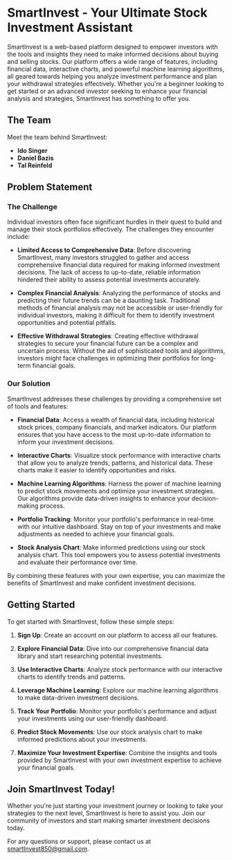 # SmartInvest - Your Ultimate Stock Investment Assistant

SmartInvest is a web-based platform designed to empower investors with the tools and insights they need to make informed decisions about buying and selling stocks. Our platform offers a wide range of features, including financial data, interactive charts, and powerful machine learning algorithms, all geared towards helping you analyze investment performance and plan your withdrawal strategies effectively. Whether you're a beginner looking to get started or an advanced investor seeking to enhance your financial analysis and strategies, SmartInvest has something to offer you.

## The Team

Meet the team behind SmartInvest:

- **Ido Singer**
- **Daniel Bazis**
- **Tal Reinfeld**
## Problem Statement

### The Challenge
Individual investors often face significant hurdles in their quest to build and manage their stock portfolios effectively. The challenges they encounter include:

- **Limited Access to Comprehensive Data**: Before discovering SmartInvest, many investors struggled to gather and access comprehensive financial data required for making informed investment decisions. The lack of access to up-to-date, reliable information hindered their ability to assess potential investments accurately.

- **Complex Financial Analysis**: Analyzing the performance of stocks and predicting their future trends can be a daunting task. Traditional methods of financial analysis may not be accessible or user-friendly for individual investors, making it difficult for them to identify investment opportunities and potential pitfalls.

- **Effective Withdrawal Strategies**: Creating effective withdrawal strategies to secure your financial future can be a complex and uncertain process. Without the aid of sophisticated tools and algorithms, investors might face challenges in optimizing their portfolios for long-term financial goals.

### Our Solution

SmartInvest addresses these challenges by providing a comprehensive set of tools and features:

- **Financial Data**: Access a wealth of financial data, including historical stock prices, company financials, and market indicators. Our platform ensures that you have access to the most up-to-date information to inform your investment decisions.

- **Interactive Charts**: Visualize stock performance with interactive charts that allow you to analyze trends, patterns, and historical data. These charts make it easier to identify opportunities and risks.

- **Machine Learning Algorithms**: Harness the power of machine learning to predict stock movements and optimize your investment strategies. Our algorithms provide data-driven insights to enhance your decision-making process.

- **Portfolio Tracking**: Monitor your portfolio's performance in real-time with our intuitive dashboard. Stay on top of your investments and make adjustments as needed to achieve your financial goals.

- **Stock Analysis Chart**: Make informed predictions using our stock analysis chart. This tool empowers you to assess potential investments and evaluate their performance over time.

By combining these features with your own expertise, you can maximize the benefits of SmartInvest and make confident investment decisions.

## Getting Started

To get started with SmartInvest, follow these simple steps:

1. **Sign Up**: Create an account on our platform to access all our features.

2. **Explore Financial Data**: Dive into our comprehensive financial data library and start researching potential investments.

3. **Use Interactive Charts**: Analyze stock performance with our interactive charts to identify trends and patterns.

4. **Leverage Machine Learning**: Explore our machine learning algorithms to make data-driven investment decisions.

5. **Track Your Portfolio**: Monitor your portfolio's performance and adjust your investments using our user-friendly dashboard.

6. **Predict Stock Movements**: Use our stock analysis chart to make informed predictions about your investments.

7. **Maximize Your Investment Expertise**: Combine the insights and tools provided by SmartInvest with your own investment expertise to achieve your financial goals.

## Join SmartInvest Today!

Whether you're just starting your investment journey or looking to take your strategies to the next level, SmartInvest is here to assist you. Join our community of investors and start making smarter investment decisions today.

For any questions or support, please contact us at [smartInvest850@gmail.com](mailto:smartInvest850@gmail.com).
